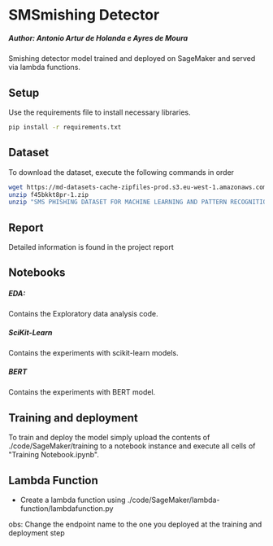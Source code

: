 # SMSmishing Detector
##### Author: Antonio Artur de Holanda e Ayres de Moura
Smishing detector model trained and deployed on SageMaker and served via lambda functions.

## Setup
Use the requirements file to install necessary libraries.
```bash
pip install -r requirements.txt
```

## Dataset
To download the dataset, execute the following commands in order

```bash
wget https://md-datasets-cache-zipfiles-prod.s3.eu-west-1.amazonaws.com/f45bkkt8pr-1.zip
unzip f45bkkt8pr-1.zip
unzip "SMS PHISHING DATASET FOR MACHINE LEARNING AND PATTERN RECOGNITION/Dataset_5971.zip"
```

## Report
Detailed information is found in the project report

## Notebooks

##### EDA:
Contains the Exploratory data analysis code.
##### SciKit-Learn
Contains the experiments with scikit-learn models.
##### BERT
Contains the experiments with BERT model.

## Training and deployment

To train and deploy the model simply upload the contents of ./code/SageMaker/training to a notebook instance and execute all cells of "Training Notebook.ipynb".

## Lambda Function

- Create a lambda function using ./code/SageMaker/lambda-function/lambdafunction.py

obs: Change the endpoint name to the one you deployed at the training and deployment step